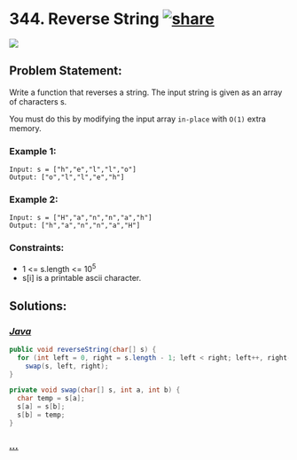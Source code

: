 # 344. Reverse String [![share]](https://leetcode.com/problems/reverse-string)

![][easy]

## Problem Statement:

Write a function that reverses a string. The input string is given as an array of characters s.

You must do this by modifying the input array `in-place` with `O(1)` extra memory.

### Example 1:

```
Input: s = ["h","e","l","l","o"]
Output: ["o","l","l","e","h"]
```

### Example 2:

```
Input: s = ["H","a","n","n","a","h"]
Output: ["h","a","n","n","a","H"]
```

### Constraints:

- 1 <= s.length <= 10<sup>5</sup>
- s[i] is a printable ascii character.

## Solutions:

### [_Java_](#)

```java
public void reverseString(char[] s) {
  for (int left = 0, right = s.length - 1; left < right; left++, right--)
    swap(s, left, right);
}

private void swap(char[] s, int a, int b) {
  char temp = s[a];
  s[a] = s[b];
  s[b] = temp;
}
```

### [_..._](#)

```

```

<!----------------------------------{ link }--------------------------------->

[share]: https://img.icons8.com/external-anggara-blue-anggara-putra/20/000000/external-share-user-interface-basic-anggara-blue-anggara-putra-2.png
[easy]: https://img.shields.io/badge/Difficulty-Easy-bright.svg
[medium]: https://img.shields.io/badge/Difficulty-Medium-yellow.svg
[hard]: https://img.shields.io/badge/Difficulty-Hard-red.svg
